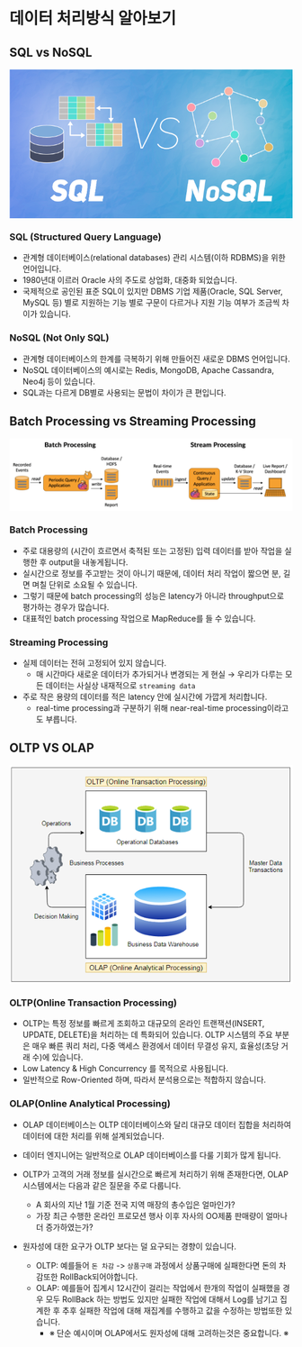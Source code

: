 # 데이터 처리방식 알아보기

## SQL vs NoSQL

<img src="./images/sub_page4_3.png" align="center">

### SQL (Structured Query Language)

- 관계형 데이터베이스(relational databases) 관리 시스템(이하 RDBMS)을 위한 언어입니다.
- 1980년대 이르러 Oracle 사의 주도로 상업화, 대중화 되었습니다.
- 국제적으로 공인된 표준 SQL이 있지만 DBMS 기업 제품(Oracle, SQL Server, MySQL 등) 별로 지원하는 기능 별로 구문이 다르거나 지원 기능 여부가 조금씩 차이가 있습니다.

### NoSQL (Not Only SQL)

- 관계형 데이터베이스의 한계를 극복하기 위해 만들어진 새로운 DBMS 언어입니다.
- NoSQL 데이터베이스의 예시로는 Redis, MongoDB, Apache Cassandra, Neo4j 등이 있습니다.
- SQL과는 다르게 DB별로 사용되는 문법이 차이가 큰 편입니다.

## Batch Processing vs Streaming Processing

<img src="./images/sub_page4_1.png" align="center">

### Batch Processing

- 주로 대용량의 (시간이 흐르면서 축적된 또는 고정된) 입력 데이터를 받아 작업을 실행한 후 output을 내놓게됩니다.
- 실시간으로 정보를 주고받는 것이 아니기 때문에, 데이터 처리 작업이 짧으면 분, 길면 며칠 단위로 소요될 수 있습니다.
- 그렇기 때문에 batch processing의 성능은 latency가 아니라 throughput으로 평가하는 경우가 많습니다.
- 대표적인 batch processing 작업으로 MapReduce를 들 수 있습니다.

### Streaming Processing

- 실제 데이터는 전혀 고정되어 있지 않습니다.
    - 매 시간마다 새로운 데이터가 추가되거나 변경되는 게 현실 → 우리가 다루는 모든 데이터는 사실상 내재적으로 `streaming data`
- 주로 작은 용량의 데이터를 적은 latency 안에 실시간에 가깝게 처리합니다.
    - real-time processing과 구분하기 위해 near-real-time processing이라고도 부릅니다.


## OLTP VS OLAP

<img src="./images/sub_page4_2.png" align="center">

### OLTP(Online Transaction Processing)

- OLTP는 특정 정보를 빠르게 조회하고 대규모의 온라인 트랜잭션(INSERT, UPDATE, DELETE)을 처리하는 데 특화되어 있습니다. OLTP 시스템의 주요 부분은 매우 빠른 쿼리 처리, 다중 액세스 환경에서 데이터 무결성 유지, 효율성(초당 거래 수)에 있습니다.
- Low Latency & High Concurrency 를 목적으로 사용됩니다.
- 일반적으로 Row-Oriented 하며, 따라서 분석용으로는 적합하지 않습니다.

### OLAP(Online Analytical Processing)

- OLAP 데이터베이스는 OLTP 데이터베이스와 달리 대규모 데이터 집합을 처리하여 데이터에 대한 처리를 위해 설계되었습니다.
- 데이터 엔지니어는 일반적으로 OLAP 데이터베이스를 다룰 기회가 많게 됩니다.
- OLTP가 고객의 거래 정보를 실시간으로 빠르게 처리하기 위해 존재한다면, OLAP 시스템에서는 다음과 같은 질문을 주로 다룹니다.
    - A 회사의 지난 1월 기준 전국 지역 매장의 총수입은 얼마인가? 
    - 가장 최근 수행한 온라인 프로모션 행사 이후 자사의 OO제품 판매량이 얼마나 더 증가하였는가?

- 원자성에 대한 요구가 OLTP 보다는 덜 요구되는 경향이 있습니다.
    - OLTP: 예를들어 `돈 차감` -> `상품구매` 과정에서 상품구매에 실패한다면 돈의 차감또한 RollBack되어야합니다.
    - OLAP: 예를들어 집계시 12시간이 걸리는 작업에서 한개의 작업이 실패했을 경우 모두 RollBack 하는 방법도 있지만 실패한 작업에 대해서 Log를 남기고 집계한 후 추후 실패한 작업에 대해 재집계를 수행하고 값을 수정하는 방법또한 있습니다.
        - ※ 단순 예시이며 OLAP에서도 원자성에 대해 고려하는것은 중요합니다. ※

